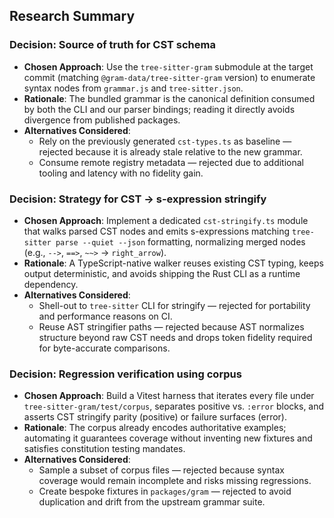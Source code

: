 ## Research Summary

### Decision: Source of truth for CST schema
- **Chosen Approach**: Use the `tree-sitter-gram` submodule at the target commit (matching `@gram-data/tree-sitter-gram` version) to enumerate syntax nodes from `grammar.js` and `tree-sitter.json`.
- **Rationale**: The bundled grammar is the canonical definition consumed by both the CLI and our parser bindings; reading it directly avoids divergence from published packages.
- **Alternatives Considered**:
  - Rely on the previously generated `cst-types.ts` as baseline — rejected because it is already stale relative to the new grammar.
  - Consume remote registry metadata — rejected due to additional tooling and latency with no fidelity gain.

### Decision: Strategy for CST → s-expression stringify
- **Chosen Approach**: Implement a dedicated `cst-stringify.ts` module that walks parsed CST nodes and emits s-expressions matching `tree-sitter parse --quiet --json` formatting, normalizing merged nodes (e.g., `-->`, `==>`, `~~>` → `right_arrow`).
- **Rationale**: A TypeScript-native walker reuses existing CST typing, keeps output deterministic, and avoids shipping the Rust CLI as a runtime dependency.
- **Alternatives Considered**:
  - Shell-out to `tree-sitter` CLI for stringify — rejected for portability and performance reasons on CI.
  - Reuse AST stringifier paths — rejected because AST normalizes structure beyond raw CST needs and drops token fidelity required for byte-accurate comparisons.

### Decision: Regression verification using corpus
- **Chosen Approach**: Build a Vitest harness that iterates every file under `tree-sitter-gram/test/corpus`, separates positive vs. `:error` blocks, and asserts CST stringify parity (positive) or failure surfaces (error).
- **Rationale**: The corpus already encodes authoritative examples; automating it guarantees coverage without inventing new fixtures and satisfies constitution testing mandates.
- **Alternatives Considered**:
  - Sample a subset of corpus files — rejected because syntax coverage would remain incomplete and risks missing regressions.
  - Create bespoke fixtures in `packages/gram` — rejected to avoid duplication and drift from the upstream grammar suite.
